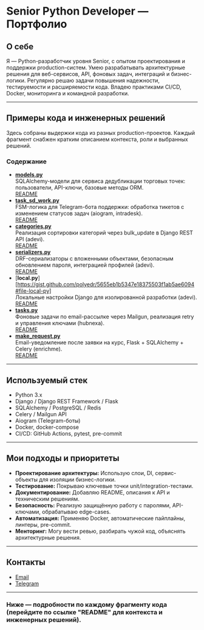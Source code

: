 # Senior Python Developer — Портфолио

## О себе

Я — Python-разработчик уровня Senior, с опытом проектирования и поддержки production-систем. Умею разрабатывать архитектурные решения для веб-сервисов, API, фоновых задач, интеграций и бизнес-логики. Регулярно решаю задачи повышения надежности, тестируемости и расширяемости кода. Владею практиками CI/CD, Docker, мониторинга и командной разработки.

---

## Примеры кода и инженерных решений

Здесь собраны выдержки кода из разных production-проектов. Каждый фрагмент снабжен кратким описанием контекста, роли и выбранных решений.

### Содержание

- [**models.py**](https://gist.github.com/polyedr/c7783f00c20839c7c1233f2aacfe510a#file-models-py)  
  SQLAlchemy-модели для сервиса дедубликации торговых точек: пользователи, API-ключи, базовые методы ORM.  
  [README](https://gist.github.com/polyedr/c7783f00c20839c7c1233f2aacfe510a#file-readme-md)  
- [**task_sd_work.py**](https://gist.github.com/polyedr/a4584e832709eae77d4f439f077b1e07#file-task_sd_work)  
  FSM-логика для Telegram-бота поддержки: обработка тикетов с изменением статусов задач (aiogram, intradesk).  
  [README](https://gist.github.com/polyedr/a4584e832709eae77d4f439f077b1e07#file-readme-md)  
- [**categories.py**](https://gist.github.com/polyedr/5f291d5137cf0e8ce67b1d454c064db6#file-readme-md)  
  Реализация сортировки категорий через bulk_update в Django REST API (adevi).  
  [README](https://gist.github.com/polyedr/5f291d5137cf0e8ce67b1d454c064db6#file-readme-md)  
- [**serializers.py**](https://gist.github.com/polyedr/178e06d9a767b8475bf85035802b4485#file-serializers-py)  
  DRF-сериализаторы с вложенными объектами, безопасным обновлением пароля, интеграцией профилей (adevi).  
  [README](https://gist.github.com/polyedr/178e06d9a767b8475bf85035802b4485#file-readme-md)  
- [**local.py**][https://gist.github.com/polyedr/5655eb1b5347e18375503f1ab5ae6094#file-local-py]  
  Локальные настройки Django для изолированной разработки (adevi).  
  [README](https://gist.github.com/polyedr/5655eb1b5347e18375503f1ab5ae6094#file-readme-md)  
- [**tasks.py**](https://gist.github.com/polyedr/72e6c40d94349d94b82a093b645c307e#file-tasks-py)  
  Фоновые задачи по email-рассылке через Mailgun, реализация retry и управления ключами (hubnexa).  
  [README](https://gist.github.com/polyedr/72e6c40d94349d94b82a093b645c307e#file-readme-md)  
- [**make_request.py**](https://gist.github.com/polyedr/f2d94180139518850f6c65be465a5063#file-make_request-py)  
  Email-уведомление после заявки на курс, Flask + SQLAlchemy + Celery (enrichme).  
  [README](https://gist.github.com/polyedr/f2d94180139518850f6c65be465a5063#file-readme-md)  

---

## Используемый стек

- Python 3.x
- Django / Django REST Framework / Flask
- SQLAlchemy / PostgreSQL / Redis
- Celery / Mailgun API
- Aiogram (Telegram-боты)
- Docker, docker-compose
- CI/CD: GitHub Actions, pytest, pre-commit

---

## Мои подходы и приоритеты

- **Проектирование архитектуры:** Использую слои, DI, сервис-объекты для изоляции бизнес-логики.
- **Тестирование:** Покрываю ключевые точки unit/integration-тестами.
- **Документирование:** Добавляю README, описания к API и техническим решениям.
- **Безопасность:** Реализую защищённую работу с паролями, API-ключами, обрабатываю edge-cases.
- **Автоматизация:** Применяю Docker, автоматические пайплайны, линтеры, pre-commit.
- **Менторинг:** Могу вести ревью, разбирать чужой код, объяснять архитектурные решения.

---

## Контакты

- [Email](mailto:ivan.ishchukov@gmail.com)
- [Telegram](@iishchukov)

---

### Ниже — подробности по каждому фрагменту кода (перейдите по ссылке "README" для контекста и инженерных решений).
